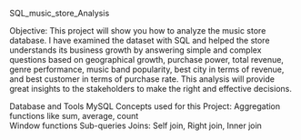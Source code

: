 SQL_music_store_Analysis

Objective:
This project will show you how to analyze the music store database. I have examined the dataset with SQL and helped the store understands its business growth by answering simple and complex questions based on geographical growth, purchase power, total revenue, genre performance, music band popularity, best city in terms of revenue, and best customer in terms of purchase rate. This analysis will provide great insights to the stakeholders to make the right and effective decisions.

Database and Tools
MySQL
Concepts used for this Project:
Aggregation functions like sum, average, count                                                                                                                              
Window functions
Sub-queries
Joins: Self join, Right join, Inner join
